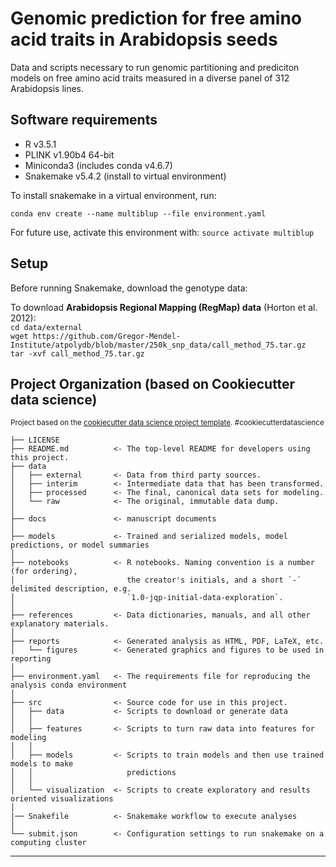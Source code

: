 Genomic prediction for free amino acid traits in Arabidopsis seeds
==============================

Data and scripts necessary to run genomic partitioning and prediciton models on free amino acid traits measured in a diverse panel of 312 Arabidopsis lines. 

Software requirements
------------
* R v3.5.1
* PLINK v1.90b4 64-bit
* Miniconda3 (includes conda v4.6.7)
* Snakemake v5.4.2 (install to virtual environment)

To install snakemake in a virtual environment, run:  

`conda env create --name multiblup --file environment.yaml`  

For future use, activate this environment with:
`source activate multiblup`

Setup
------------
Before running Snakemake, download the genotype data:  

To download **Arabidopsis Regional Mapping (RegMap) data** (Horton et al. 2012):  
`cd data/external`  
`wget https://github.com/Gregor-Mendel-Institute/atpolydb/blob/master/250k_snp_data/call_method_75.tar.gz`  
`tar -xvf call_method_75.tar.gz`

Project Organization (based on Cookiecutter data science)
------------
<p><small>Project based on the <a target="_blank" href="https://drivendata.github.io/cookiecutter-data-science/">cookiecutter data science project template</a>. #cookiecutterdatascience</small></p>

    ├── LICENSE
    ├── README.md          <- The top-level README for developers using this project.
    ├── data
    │   ├── external       <- Data from third party sources.
    │   ├── interim        <- Intermediate data that has been transformed.
    │   ├── processed      <- The final, canonical data sets for modeling.
    │   └── raw            <- The original, immutable data dump.
    │
    ├── docs               <- manuscript documents
    │
    ├── models             <- Trained and serialized models, model predictions, or model summaries
    │
    ├── notebooks          <- R notebooks. Naming convention is a number (for ordering),
    │                         the creator's initials, and a short `-` delimited description, e.g.
    │                         `1.0-jqp-initial-data-exploration`.
    │
    ├── references         <- Data dictionaries, manuals, and all other explanatory materials.
    │
    ├── reports            <- Generated analysis as HTML, PDF, LaTeX, etc.
    │   └── figures        <- Generated graphics and figures to be used in reporting
    │
    ├── environment.yaml   <- The requirements file for reproducing the analysis conda environment
    │
    ├── src                <- Source code for use in this project.
    │   ├── data           <- Scripts to download or generate data
    │   │
    │   ├── features       <- Scripts to turn raw data into features for modeling
    │   │
    │   ├── models         <- Scripts to train models and then use trained models to make
    │   │                     predictions
    │   │
    │   └── visualization  <- Scripts to create exploratory and results oriented visualizations
    │
    |── Snakefile          <- Snakemake workflow to execute analyses 
    │
    └── submit.json        <- Configuration settings to run snakemake on a computing cluster


--------



